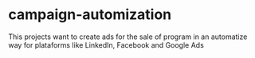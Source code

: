 # campaign-automization
This projects want to create ads for the sale of program in an automatize way for plataforms like LinkedIn, Facebook and Google Ads

